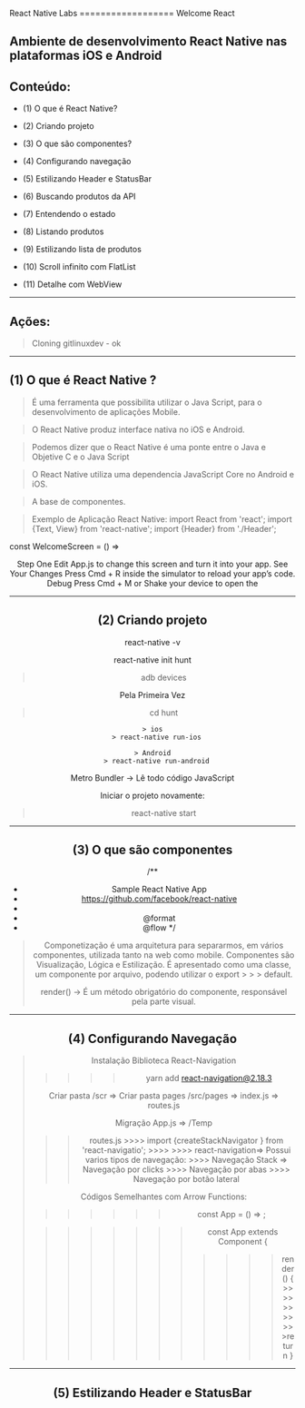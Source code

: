 React Native Labs
================== Welcome React


Ambiente de desenvolvimento React Native nas plataformas iOS e Android
----------------------------------------------------------------------


Conteúdo:
------------------------------------------------------------------------------
- (1) O que é React Native?

- (2) Criando projeto

- (3) O que são componentes?

- (4) Configurando navegação

- (5) Estilizando Header e StatusBar

- (6) Buscando produtos da API

- (7) Entendendo o estado

- (8) Listando produtos

- (9) Estilizando lista de produtos

- (10) Scroll infinito com FlatList

- (11) Detalhe com WebView

--------------------------------------------------------------------------------
Ações:
------
> Cloning gitlinuxdev - ok


--------------------------------------------------------------------------------
(1) O que é React Native ?
----------------------------
> É uma ferramenta que possibilita utilizar o Java Script, para o desenvolvimento
> de aplicações Mobile.

> O React Native produz interface nativa no iOS e Android.

> Podemos dizer que o React Native é uma ponte entre o Java e Objetive C e o Java Script

> O React Native utiliza uma dependencia JavaScript Core no Android e iOS.

> A base de componentes.

> Exemplo de Aplicação React Native:
import React from 'react';
import {Text, View} from 'react-native';
import {Header} from './Header';

const WelcomeScreen = () => 
  <View>
    <Header title="Welcome to React Native"/>
    <Text style={header}>Step One</Text>
    <Text>
      Edit App.js to change this screen and turn it
      into your app.
    </Text>
    <Text style={header}>See Your Changes</Text>
    <Text>
      Press Cmd + R inside the simulator to reload
      your app’s code.
    </Text>
    <Text style={header}>Debug</Text>
    <Text>
      Press Cmd + M or Shake your device to open the

-------------------------------------------------------------------------------- 
(2) Criando projeto
--------------------

react-native -v

react-native init hunt

  > adb devices

 Pela Primeira Vez
  > cd hunt

    > ios
      > react-native run-ios

    > Android
      > react-native run-android

Metro Bundler -> Lê todo código JavaScript

 Iniciar o projeto novamente:
  > react-native start

--------------------------------------------------------------------------------
(3) O que são componentes
----------------------------
/**
 * Sample React Native App
 * https://github.com/facebook/react-native
 *
 * @format
 * @flow
 */

> Componetização é uma arquitetura para separarmos, em vários componentes,
> utilizada tanto na web como mobile. Componentes são Visualização, Lógica e Estilização.
> É apresentado como uma classe, um componente por arquivo, podendo utilizar o export > > > default.
>
> render() -> É um método obrigatório do componente, responsável pela parte visual.
>
>
>
>
>
>
--------------------------------------------------------------------------------
(4) Configurando Navegação
---------------------------
> Instalação Biblioteca React-Navigation
>>>>> yarn add react-navigation@2.18.3
>
> Criar pasta /scr
>    => Criar pasta pages /src/pages
>    => index.js
>    => routes.js
> 
> Migração App.js => /Temp
>
>
>
>>> routes.js
    >>>> import {createStackNavigator } from 'react-navigatio';
    >>>>
    >>>> react-navigation=> Possui varios tipos de navegação:
            >>>> Navegação Stack => Navegação por clicks
            >>>> Navegação por abas
            >>>> Navegação por botão lateral
>
>
> Códigos Semelhantes com Arrow Functions:
> 
> >>>>>>const App = () => <Routes/>;
>
>>>>>>>>const App extends Component {
>>>>>>>>>>>>render() {
      >>>>>>>>>>>return <Routes/>
   >>>>>>>> }
>
--------------------------------------------------------------------------------
(5) Estilizando Header e StatusBar
---------------------------

  